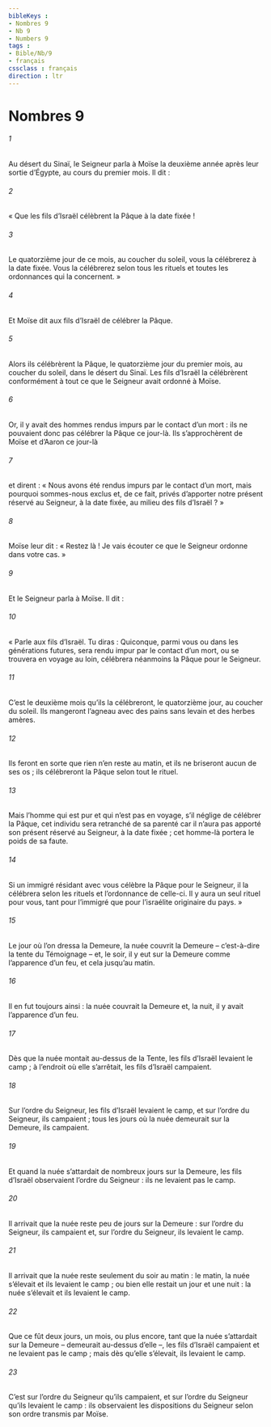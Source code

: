 ```yaml
---
bibleKeys : 
- Nombres 9
- Nb 9
- Numbers 9
tags : 
- Bible/Nb/9
- français
cssclass : français
direction : ltr
---
```


# Nombres 9

###### 1
Au désert du Sinaï, le Seigneur parla à Moïse la deuxième année après leur sortie d’Égypte, au cours du premier mois. Il dit :
###### 2
« Que les fils d’Israël célèbrent la Pâque à la date fixée !
###### 3
Le quatorzième jour de ce mois, au coucher du soleil, vous la célébrerez à la date fixée. Vous la célébrerez selon tous les rituels et toutes les ordonnances qui la concernent. »
###### 4
Et Moïse dit aux fils d’Israël de célébrer la Pâque.
###### 5
Alors ils célébrèrent la Pâque, le quatorzième jour du premier mois, au coucher du soleil, dans le désert du Sinaï. Les fils d’Israël la célébrèrent conformément à tout ce que le Seigneur avait ordonné à Moïse.
###### 6
Or, il y avait des hommes rendus impurs par le contact d’un mort : ils ne pouvaient donc pas célébrer la Pâque ce jour-là. Ils s’approchèrent de Moïse et d’Aaron ce jour-là
###### 7
et dirent : « Nous avons été rendus impurs par le contact d’un mort, mais pourquoi sommes-nous exclus et, de ce fait, privés d’apporter notre présent réservé au Seigneur, à la date fixée, au milieu des fils d’Israël ? »
###### 8
Moïse leur dit : « Restez là ! Je vais écouter ce que le Seigneur ordonne dans votre cas. »
###### 9
Et le Seigneur parla à Moïse. Il dit :
###### 10
« Parle aux fils d’Israël. Tu diras : Quiconque, parmi vous ou dans les générations futures, sera rendu impur par le contact d’un mort, ou se trouvera en voyage au loin, célébrera néanmoins la Pâque pour le Seigneur.
###### 11
C’est le deuxième mois qu’ils la célébreront, le quatorzième jour, au coucher du soleil. Ils mangeront l’agneau avec des pains sans levain et des herbes amères.
###### 12
Ils feront en sorte que rien n’en reste au matin, et ils ne briseront aucun de ses os ; ils célébreront la Pâque selon tout le rituel.
###### 13
Mais l’homme qui est pur et qui n’est pas en voyage, s’il néglige de célébrer la Pâque, cet individu sera retranché de sa parenté car il n’aura pas apporté son présent réservé au Seigneur, à la date fixée ; cet homme-là portera le poids de sa faute.
###### 14
Si un immigré résidant avec vous célèbre la Pâque pour le Seigneur, il la célébrera selon les rituels et l’ordonnance de celle-ci. Il y aura un seul rituel pour vous, tant pour l’immigré que pour l’israélite originaire du pays. »
###### 15
Le jour où l’on dressa la Demeure, la nuée couvrit la Demeure – c’est-à-dire la tente du Témoignage – et, le soir, il y eut sur la Demeure comme l’apparence d’un feu, et cela jusqu’au matin.
###### 16
Il en fut toujours ainsi : la nuée couvrait la Demeure et, la nuit, il y avait l’apparence d’un feu.
###### 17
Dès que la nuée montait au-dessus de la Tente, les fils d’Israël levaient le camp ; à l’endroit où elle s’arrêtait, les fils d’Israël campaient.
###### 18
Sur l’ordre du Seigneur, les fils d’Israël levaient le camp, et sur l’ordre du Seigneur, ils campaient ; tous les jours où la nuée demeurait sur la Demeure, ils campaient.
###### 19
Et quand la nuée s’attardait de nombreux jours sur la Demeure, les fils d’Israël observaient l’ordre du Seigneur : ils ne levaient pas le camp.
###### 20
Il arrivait que la nuée reste peu de jours sur la Demeure : sur l’ordre du Seigneur, ils campaient et, sur l’ordre du Seigneur, ils levaient le camp.
###### 21
Il arrivait que la nuée reste seulement du soir au matin : le matin, la nuée s’élevait et ils levaient le camp ; ou bien elle restait un jour et une nuit : la nuée s’élevait et ils levaient le camp.
###### 22
Que ce fût deux jours, un mois, ou plus encore, tant que la nuée s’attardait sur la Demeure – demeurait au-dessus d’elle –, les fils d’Israël campaient et ne levaient pas le camp ; mais dès qu’elle s’élevait, ils levaient le camp.
###### 23
C’est sur l’ordre du Seigneur qu’ils campaient, et sur l’ordre du Seigneur qu’ils levaient le camp : ils observaient les dispositions du Seigneur selon son ordre transmis par Moïse.
